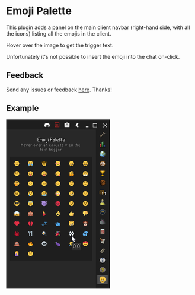 #  Emoji Palette
This plugin adds a panel on the main client navbar (right-hand side, with all the icons) listing all the emojis in the client.

Hover over the image to get the trigger text.

Unfortunately it's not possible to insert the emoji into the chat on-click.

## Feedback
Send any issues or feedback [here](https://www.github.com/hjdarnel/runelite-emoji-palette-plugin). Thanks!

## Example
![panel example](panel.png)